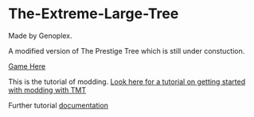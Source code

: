 # The-Extreme-Large-Tree
Made by Genoplex.

A modified version of The Prestige Tree which is still under constuction.

[Game Here](https://genoplex.github.io/The-Extreme-Large-Tree/)



This is the tutorial of modding.
[Look here for a tutorial on getting started with modding with TMT](docs/getting-started.md)

Further tutorial
[documentation](docs/!general-info.md)
